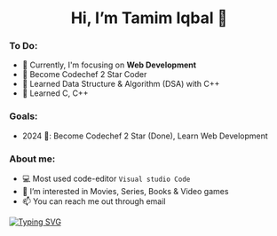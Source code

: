 <h1 align="center"> Hi, I’m Tamim Iqbal 👋 </h1>

### To Do:
- 🌱 Currently, I'm focusing on **Web Development**
- 🌱 Become Codechef 2 Star Coder
- 🌱 Learned Data Structure & Algorithm (DSA) with C++
- 🌱 Learned C, C++
<!---
- 🌱 
---> 
### Goals:
<!--
- 2024 🎯: To solve Overall 500 Problems, Become Codeforces Pupil (1200) & Become a Web Developer
--->
- 2024 🎯: Become Codechef 2 Star (Done), Learn Web Development
<!---
- 2024 🎯:  
      July - December -> Web Development + Python
---> 
 
### About me:
- 💻 Most used code-editor `Visual studio Code`
- 👀 I’m interested in Movies, Series, Books & Video games 
- 📫 You can reach me out through email

[![Typing SVG](https://readme-typing-svg.demolab.com?font=poppins&weight=800&size=24&pause=1000&color=F75311&background=D7FF2D00&center=true&vCenter=true&width=1000&height=100&lines=Don't+Forget+to+Click+Follow+button+😊)](https://github.com/Tamiim-Iqbal)

